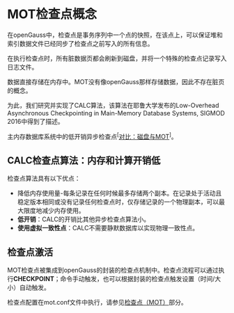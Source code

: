 # MOT检查点概念<a name="ZH-CN_TOPIC_0289901022"></a>

在openGauss中，检查点是事务序列中一个点的快照，在该点上，可以保证堆和索引数据文件已经同步了检查点之前写入的所有信息。

在执行检查点时，所有脏数据页都会刷新到磁盘，并将一个特殊的检查点记录写入日志文件。

数据直接存储在内存中。MOT没有像openGauss那样存储数据，因此不存在脏页的概念。

为此，我们研究并实现了CALC算法，该算法在耶鲁大学发布的Low-Overhead Asynchronous Checkpointing in Main-Memory Database Systems, SIGMOD 2016中得到了描述。

主内存数据库系统中的低开销异步检查点<sup>\[</sup>[对比：磁盘与MOT](对比-磁盘与MOT.md)<sup>\]</sup>。

## CALC检查点算法：内存和计算开销低<a name="zh-cn_topic_0283137002_zh-cn_topic_0280525165_section5525712"></a>

检查点算法具有以下优点：

-   降低内存使用量-每条记录在任何时候最多存储两个副本。在记录处于活动且稳定版本相同或没有记录任何检查点时，仅存储记录的一个物理副本，可以最大限度地减少内存使用。
-   **低开销**：CALC的开销比其他异步检查点算法小。
-   **使用虚拟一致性点**：CALC不需要静默数据库以实现物理一致性点。

## 检查点激活<a name="zh-cn_topic_0283137002_zh-cn_topic_0280525165_section49731412"></a>

MOT检查点被集成到openGauss的封装的检查点机制中。检查点流程可以通过执行**CHECKPOINT**；命令手动触发，也可以根据封装的检查点触发设置（时间/大小）自动触发。

检查点配置在mot.conf文件中执行，请参见[检查点（MOT）](MOT配置.md#zh-cn_topic_0283136588_zh-cn_topic_0280525130_section8719101152712)部分。

